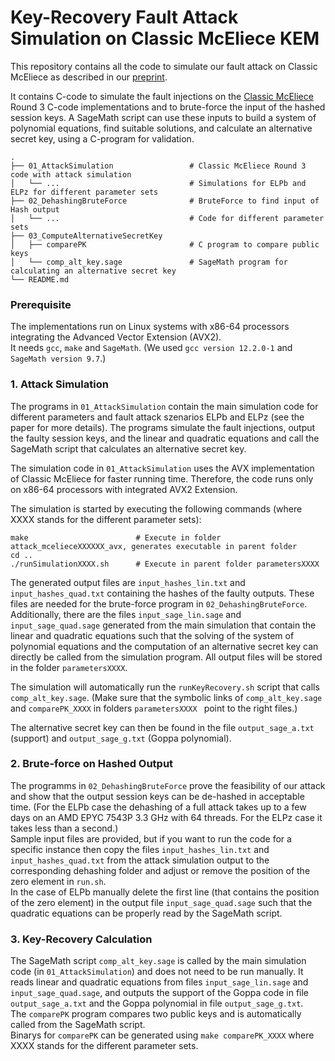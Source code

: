 # Key-Recovery Fault Attack Simulation on Classic McEliece KEM

This repository contains all the code to simulate our fault attack on Classic McEliece as described in our [preprint](https://eprint.iacr.org/2022/1529).


It contains C-code to simulate the fault injections on the [Classic McEliece](https://classic.mceliece.org/nist.html) Round 3 C-code implementations and to brute-force the input of the hashed session keys. A SageMath script can use these inputs to build a system of polynomial equations, find suitable solutions, and calculate an alternative secret key, using a C-program for validation.

    .
    ├── 01_AttackSimulation                 # Classic McEliece Round 3 code with attack simulation
    │   └── ...                             # Simulations for ELPb and ELPz for different parameter sets
    ├── 02_DehashingBruteForce              # BruteForce to find input of Hash output
    │   └── ...                             # Code for different parameter sets
    ├── 03_ComputeAlternativeSecretKey
    │   ├── comparePK                       # C program to compare public keys
    │   └── comp_alt_key.sage               # SageMath program for calculating an alternative secret key
    └── README.md

### Prerequisite
The implementations run on Linux systems with x86-64 processors integrating the Advanced Vector Extension (AVX2).  
It needs `gcc`, `make` and `SageMath`. (We used `gcc version 12.2.0-1` and `SageMath version 9.7`.)  



### 1. Attack Simulation
The programs in `01_AttackSimulation` contain the main simulation code for different parameters and fault attack szenarios ELPb and ELPz (see the paper for more details). The programs simulate the fault injections, output the faulty session keys, and the linear and quadratic equations and call the SageMath script that calculates an alternative secret key.  

The simulation code in `01_AttackSimulation` uses the AVX implementation of Classic McEliece for faster running time. Therefore, the code runs only on x86-64 processors with integrated AVX2 Extension.


The simulation is started by executing the following commands (where XXXX stands for the different parameter sets):  

    make                        # Execute in folder attack_mcelieceXXXXXX_avx, generates executable in parent folder
    cd ..
    ./runSimulationXXXX.sh      # Execute in parent folder parametersXXXX  


The generated output files are `input_hashes_lin.txt` and `input_hashes_quad.txt` containing the hashes of the faulty outputs. These files are needed for the brute-force program in `02_DehashingBruteForce`. Additionally, there are the files `input_sage_lin.sage` and `input_sage_quad.sage` generated from the main simulation that contain the linear and quadratic equations such that the solving of the system of polynomial equations and the computation of an alternative secret key can directly be called from the simulation program. All output files will be stored in the folder `parametersXXXX`.  

The simulation will automatically run the `runKeyRecovery.sh` script that calls `comp_alt_key.sage`. (Make sure that the symbolic links of `comp_alt_key.sage` and `comparePK_XXXX` in folders `parametersXXXX ` point to the right files.)

The alternative secret key can then be found in the file `output_sage_a.txt` (support) and `output_sage_g.txt` (Goppa polynomial). 


### 2. Brute-force on Hashed Output
The programms in `02_DehashingBruteForce` prove the feasibility of our attack and show that the output session keys can be de-hashed in acceptable time. (For the ELPb case the dehashing of a full attack takes up to a few days on an AMD EPYC 7543P 3.3 GHz with 64 threads. For the ELPz case it takes less than a second.)  
Sample input files are provided, but if you want to run the code for a specific instance then copy the files `input_hashes_lin.txt` and `input_hashes_quad.txt` from the attack simulation output to the corresponding dehashing folder and adjust or remove the position of the zero element in `run.sh`.  
In the case of ELPb manually delete the first line (that contains the position of the zero element) in the output file `input_sage_quad.sage` such that the quadratic equations can be properly read by the SageMath script.

### 3. Key-Recovery Calculation
The SageMath script `comp_alt_key.sage` is called by the main simulation code (in `01_AttackSimulation`) and does not need to be run manually. It reads linear and quadratic equations from files `input_sage_lin.sage` and `input_sage_quad.sage`, and outputs the support of the Goppa code in file `output_sage_a.txt` and the Goppa polynomial in file `output_sage_g.txt`.  
The `comparePK` program compares two public keys and is automatically called from the SageMath script.  
Binarys for `comparePK` can be generated using `make comparePK_XXXX` where XXXX stands for the different parameter sets.
